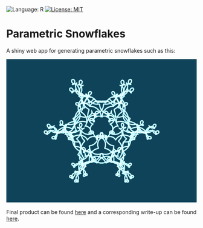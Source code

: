 ![Language: R](https://img.shields.io/badge/Language-R_(3.6.1)-blue.svg)
[![License: MIT](https://img.shields.io/badge/License-MIT-yellow.svg)](https://opensource.org/licenses/MIT)

# Parametric Snowflakes

A shiny web app for generating parametric snowflakes such as this:

![Snowflake example](snowflake_example.png)

Final product can be found [here](https://timhargreaves.shinyapps.io/ParametricSnowflakes/) and a corresponding write-up can be found [here](https://www.ttested.com/parametric-snowflakes/).